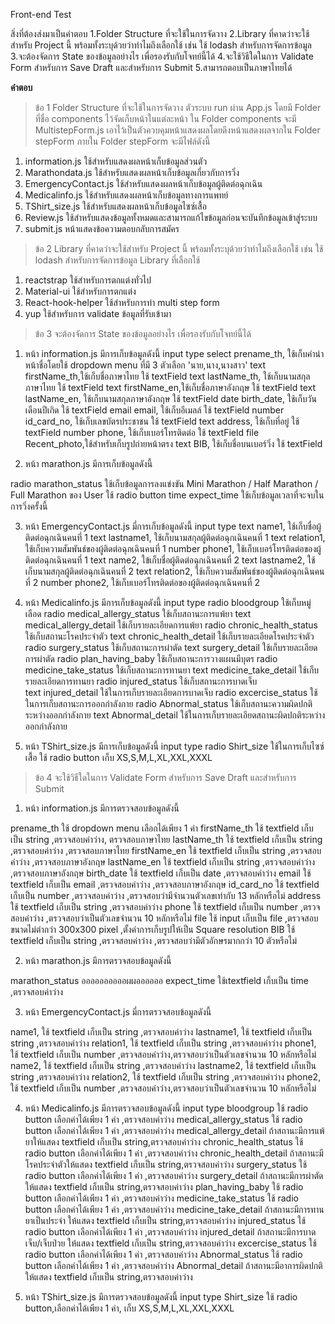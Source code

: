 Front-end Test

สิ่งที่ต้องส่งมาเป็นคำตอบ
1.Folder Structure ที่จะใช้ในการจัดวาง
2.Library ที่คาดว่าจะใช้สำหรับ Project นี้ พร้อมทั้งระบุด้วยว่าทำไมถึงเลือกใช้ เช่น ใช้ lodash สำหรับการจัดการข้อมูล
3.จะต้องจัดการ State ของข้อมูลอย่างไร เพื่อรองรับกับโจทย์นี้ได้
4.จะใช้วิธีใดในการ Validate Form สำหรับการ Save Draft และสำหรับการ Submit
5.สามารถตอบเป็นภาษาไทยได้

**คำตอบ**

>ข้อ 1
Folder Structure ที่จะใช้ในการจัดวาง 
ตัวระบบ run ผ่าน App.js โดยมี Folder ที่ชื่อ components ไว้จัดเก็บหน้าในแต่ละหน้า
ใน Folder components จะมี MultistepForm.js เอาไว้เป็นตัวควบคุมหน้าแสดงผลโดยดึงหน้าแสดงผลจากใน Folder stepForm
ภายใน Folder stepForm จะมีไฟล์ดังนี้ 

1. information.js ใช้สำหรับแสดงผลหน้าเก็บข้อมูลส่วนตัว
2. Marathondata.js ใช้สำหรับแสดงผลหน้าเก็บข้อมูลเกี่ยวกับการวิ่ง
3. EmergencyContact.js ใช้สำหรับแสดงผลหน้าเก็บข้อมูลผู้ติดต่อฉุกเฉิน
4. Medicalinfo.js ใช้สำหรับแสดงผลหน้าเก็บข้อมูลทางการแพทย์
5. TShirt_size.js ใช้สำหรับแสดงผลหน้าเก็บข้อมูลไซซ์เสื้อ
6. Review.js ใช้สำหรับแสดงข้อมูลทั้งหมดและสามารถแก้ไขข้อมูลก่อนจะบันทึกข้อมูลเข้าสู่ระบบ 
7. submit.js หน้าแสดงข้อความตอบกลับการสมัคร

>ข้อ 2
Library ที่คาดว่าจะใช้สำหรับ Project นี้ พร้อมทั้งระบุด้วยว่าทำไมถึงเลือกใช้ เช่น ใช้ lodash สำหรับการจัดการข้อมูล
Library ที่เลือกใช้

1. reactstrap ใช้สำหรับการตกแต่งทั่วไป 
2. Material-ui ใช้สำหรับการตกแต่ง
3. React-hook-helper ใช้สำหรับการทำ multi step form
4. yup ใช้สำหรับการ validate ข้อมูลที่รับเข้ามา


>ข้อ 3
จะต้องจัดการ State ของข้อมูลอย่างไร เพื่อรองรับกับโจทย์นี้ได้

1. หน้า information.js มีการเก็บข้อมูลดังนี้
input type
select      prename_th,  ใช้เก็บคำนำหน้าชื่อโดยใช้ dropdown menu ที่มี 3 ตัวเลือก 'นาย,นาง,นางสาว'
text        firstName_th,ใช้เก็บชื่อภาษาไทย        ใช้ textField
text        lastName_th, ใช้เก็บนามสกุลภาษาไทย    ใช้ textField
text        firstName_en,ใช้เก็บชื่อภาษาอังกฤษ      ใช้ textField
text        lastName_en, ใช้เก็บนามสกุลภาษาอังกฤษ  ใช้ textField
date        birth_date,  ใช้เก็บวันเดือนปีเกิด        ใช้ textField
email       email,       ใช้เก็บอีเมลล์             ใช้ textField
number      id_card_no,  ใช้เก็บเลขบัตรประชาชน     ใช้ textField
text        address,     ใช้เก็บที่อยู่               ใช้ textField
number      phone,       ใช้เก็บเบอร์โทรติดต่อ       ใช้ textField
file        Recent_photo,ใช้สำหรับเก็บรูปถ่ายหน้าตรง
text        BIB,         ใช้เก็บชื่อบนเบอร์วิ่ง        ใช้ textField

2. หน้า marathon.js มีการเก็บข้อมูลดังนี้

radio        marathon_status ใช้เก็บข้อมูลการลงแข่งขัน Mini Marathon / Half Marathon / Full Marathon ของ User ใช้ radio button
time         expect_time ใช้เก็บข้อมูลเวลาที่จะจบในการวิ่งครั้งนี้ 

3. หน้า EmergencyContact.js มี่การเก็บข้อมูลดังนี้
input type
text      name1,     ใช้เก็บชื่อผู้ติดต่อฉุกเฉินคนที่ 1
text      lastname1, ใช้เก็บนามสกุลผู้ติดต่อฉุกเฉินคนที่ 1
text      relation1, ใช้เก็บความสัมพันธ์ของผู้ติดต่อฉุกเฉินคนที่ 1
number    phone1,    ใช้เก็บเบอร์โทรติดต่อของผู้ติดต่อฉุกเฉินคนที่ 1
text      name2,     ใข้เก็บชื่อผู้ติดต่อฉุกเฉินคนที่ 2
text      lastname2, ใช้เก็บนามสกุลผู้ติดต่อฉุกเฉินคนที่ 2
text      relation2, ใช้เก็บความสัมพันธ์ของผู้ติดต่อฉุกเฉินคนที่ 2
number    phone2,    ใช้เก็บเบอร์โทรติดต่อของผู้ติดต่อฉุกเฉินคนที่ 2

4. หน้า Medicalinfo.js มีการเก็บข้อมูลดังนี้
input type
radio          bloodgroup             ใช้เก็บหมู่เลือด
radio          medical_allergy_status ใช้เก็บสถานะการแพ้ยา
text           medical_allergy_detail ใช้เก็บรายละเอียดการแพ้ยา
radio          chronic_health_status  ใช้เก็บสถานะโรคประจำตัว
text           chronic_health_detail  ใช้เก็บรายละเอียดโรคประจำตัว
radio          surgery_status         ใช้เก็บสถานะการผ่าตัด
text           surgery_detail         ใช้เก็บรายละเอียดการผ่าตัด
radio          plan_having_baby       ใช้เก็บสถานะการวางแผนมีบุตร
radio          medicine_take_status   ใช้เก็บสถานะการทานยา
text           medicine_take_detail   ใช้เก็บรายละเอียดการทานยา
radio          injured_status         ใช้เก็บสถานะการบาดเจ็บ  
text           injured_detail         ใช้ในการเก็บรายละเอียดการบาดเจ็บ
radio          excercise_status       ใช้ในการเก็บสถานะการออกกำลังกาย
radio          Abnormal_status        ใช้เก็บสถานะความผิดปกติระหว่างออกกำลังกาย
text           Abnormal_detail        ใช้ในการเก็บรายละเอียดสถานะผิดปกติระหว่างออกกำลังกาย

5. หน้า TShirt_size.js มีการเก็บข้อมูลดังนี้
input type
radio          Shirt_size             ใช้ในการเก็บไซซ์เสื้อ ใช้ radio button เก็บ XS,S,M,L,XL,XXL,XXXL


>ข้อ 4 
จะใช้วิธีใดในการ Validate Form สำหรับการ Save Draft และสำหรับการ Submit

1. หน้า information.js มีการตรวจสอบข้อมูลดังนี้

prename_th    ใช้ dropdown menu เลือกได้เพียง 1 ค่า
firstName_th  ใช้ textfield เก็บเป็น string ,ตรวจสอบค่าว่าง, ตรวจสอบภาษาไทย
lastName_th   ใช้ textfield เก็บเป็น string ,ตรวจสอบค่าว่าง  ,ตรวจสอบภาษาไทย
firstName_en  ใช้ textfield เก็บเป็น string ,ตรวจสอบค่าว่าง ,ตรวจสอบภาษาอังกฤษ
lastName_en   ใช้ textfield เก็บเป็น string ,ตรวจสอบค่าว่าง  ,ตรวจสอบภาษาอังกฤษ
birth_date    ใช้ textfield เก็บเป็น date ,ตรวจสอบค่าว่าง 
email         ใช้ textfield เก็บเป็น email ,ตรวจสอบค่าว่าง ,ตรวจสอบภาษาอังกฤษ
id_card_no    ใช้ textfield เก็บเป็น number ,ตรวจสอบค่าว่าง ,ตรวจสอบว่ามีจำนวนตัวเลขเท่ากับ 13 หลักหรือไม่
address       ใช้ textfield เก็บเป็น string ,ตรวจสอบค่าว่าง
phone         ใช้ textfield เก็บเป็น number ,ตรวจสอบค่าว่าง ,ตรวจสอบว่าเป็นตัวเลขจำนวน 10 หลักหรือไม่
file          ใช้ input เก็บเป็น file ,ตรวจสอบขนาดไม่ตำกว่า 300x300 pixel ,ตั้งค่าการเก็บรูปให้เป็น Square resolution
BIB           ใช้ textfield เก็บเป็น string ,ตรวจสอบค่าว่าง ,ตรวจสอบว่ามีตัวอักษรมากกว่า 10 ตัวหรือไม่ 

2. หน้า marathon.js มีการตรวจสอบข้อมูลดังนี้

marathon_status ออออออออออผผออออออ
expect_time ใช้เtextfield เก็บเป็น time ,ตรวจสอบค่าว่าง

3. หน้า EmergencyContact.js มี่การตรวจสอบข้อมูลดังนี้

name1,     ใช้ textfield เก็บเป็น string ,ตรวจสอบค่าว่าง
lastname1, ใช้ textfield เก็บเป็น string ,ตรวจสอบค่าว่าง
relation1, ใช้ textfield เก็บเป็น string ,ตรวจสอบค่าว่าง
phone1,    ใช้ textfield เก็บเป็น number ,ตรวจสอบค่าว่าง,ตรวจสอบว่าเป็นตัวเลขจำนวน 10 หลักหรือไม่
name2,     ใช้ textfield เก็บเป็น string ,ตรวจสอบค่าว่าง
lastname2, ใช้ textfield เก็บเป็น string ,ตรวจสอบค่าว่าง
relation2, ใช้ textfield เก็บเป็น string ,ตรวจสอบค่าว่าง
phone2,    ใช้ textfield เก็บเป็น number ,ตรวจสอบค่าว่าง,ตรวจสอบว่าเป็นตัวเลขจำนวน 10 หลักหรือไม่

4. หน้า Medicalinfo.js มีการตรวจสอบข้อมูลดังนี้
input type
bloodgroup             ใช้ radio button เลือกค่าได้เพียง 1 ค่า ,ตรวจสอบค่าว่าง 
medical_allergy_status ใช้ radio button เลือกค่าได้เพียง 1 ค่า ,ตรวจสอบค่าว่าง
medical_allergy_detail ถ้าสถานะมีการแพ้ยาให้แสดง textfield เก็บเป็น string,ตรวจสอบค่าว่าง 
chronic_health_status  ใช้ radio button เลือกค่าได้เพียง 1 ค่า ,ตรวจสอบค่าว่าง
chronic_health_detail  ถ้าสถานะมีโรคประจำตัวให้แสดง textfield เก็บเป็น string,ตรวจสอบค่าว่าง 
surgery_status         ใช้ radio button เลือกค่าได้เพียง 1 ค่า ,ตรวจสอบค่าว่าง
surgery_detail         ถ้าสถานะมีการผ่าตัดให้แสดง textfield เก็บเป็น string,ตรวจสอบค่าว่าง 
plan_having_baby       ใช้ radio button เลือกค่าได้เพียง 1 ค่า ,ตรวจสอบค่าว่าง
medicine_take_status   ใช้ radio button เลือกค่าได้เพียง 1 ค่า ,ตรวจสอบค่าว่าง
medicine_take_detail   ถ้าสถานะมีการทานยาเป็นประจำ ให้แสดง textfield เก็บเป็น string,ตรวจสอบค่าว่าง 
injured_status         ใช้ radio button เลือกค่าได้เพียง 1 ค่า ,ตรวจสอบค่าว่าง
injured_detail         ถ้าสถานะมีการบาดเจ็บ/เจ็บป่วย ให้แสดง textfield เก็บเป็น string,ตรวจสอบค่าว่าง 
excercise_status       ใช้ radio button เลือกค่าได้เพียง 1 ค่า ,ตรวจสอบค่าว่าง
Abnormal_status        ใช้ radio button เลือกค่าได้เพียง 1 ค่า ,ตรวจสอบค่าว่าง
Abnormal_detail        ถ้าสถานะมีอาการผิดปกติ ให้แสดง textfield เก็บเป็น string,ตรวจสอบค่าว่าง 

5. หน้า TShirt_size.js มีการตรวจสอบข้อมูลดังนี้
input type
Shirt_size             ใช้ radio button,เลือกค่าได้เพียง 1 ค่า, เก็บ XS,S,M,L,XL,XXL,XXXL